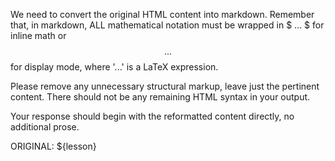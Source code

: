 We need to convert the original HTML content into markdown.
Remember that, in markdown, ALL mathematical notation must be wrapped in 
$ ... $ for inline math or $$ ... $$ for display mode, where '...' 
is a LaTeX expression.

Please remove any unnecessary structural markup, leave just the pertinent content.
There should not be any remaining HTML syntax in your output.

Your response should begin with the reformatted content directly, no additional prose.

ORIGINAL:
${lesson}